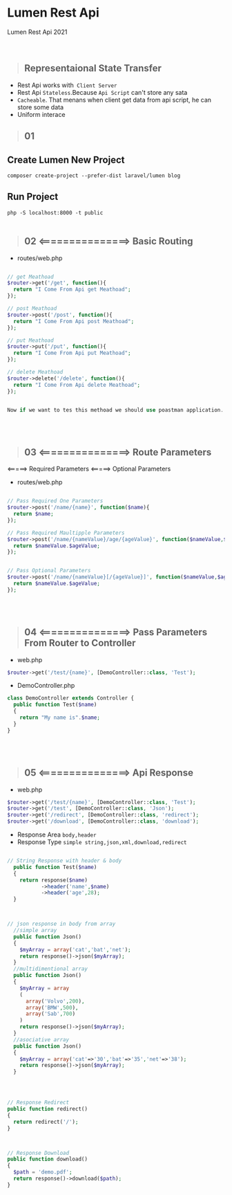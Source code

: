 # Lumen Rest Api
 Lumen Rest Api 2021
 <br><br><br>


>## Representaional State Transfer
+ Rest Api works with` Client Server`
+ Rest Api `Stateless`.Because `Api Script` can't store any sata
+ `Cacheable`. That menans when client get data from api script, he can store some data
+ Uniform interace


>## 01 
## Create Lumen New Project
  `composer create-project --prefer-dist laravel/lumen blog`
## Run Project
  `php -S localhost:8000 -t public`
<br><br>



>## 02 <===============> Basic Routing
+ routes/web.php
```php

// get Meathoad
$router->get('/get', function(){
  return "I Come From Api get Meathoad";
});

// post Meathoad
$router->post('/post', function(){
  return "I Come From Api post Meathoad";
});

// put Meathoad
$router->put('/put', function(){
  return "I Come From Api put Meathoad";
});

// delete Meathoad
$router->delete('/delete', function(){
  return "I Come From Api delete Meathoad";
});


Now if we want to tes this methoad we should use poastman application. Browser can check only get meathoad

```
<br><br>



>## 03 <===============> Route Parameters
<=====>  Required Parameters
<=====>  Optional Parameters
+ routes/web.php
```php

// Pass Required One Parameters
$router->post('/name/{name}', function($name){
  return $name;
});

// Pass Required Maultipple Parameters
$router->post('/name/{nameValue}/age/{ageValue}', function($nameValue,$ageValue){
  return $nameValue.$ageValue;
});


// Pass Optional Parameters
$router->post('/name/{nameValue}[/{ageValue}]', function($nameValue,$ageValue=null){
  return $nameValue.$ageValue;
});

```
<br><br>




>## 04 <===============> Pass Parameters From Router to Controller
+ web.php
```php
$router->get('/test/{name}', [DemoController::class, 'Test');
```
+ DemoController.php
```php
class DemoController extends Controller {
  public function Test($name)
  {
    return "My name is".$name;
  }
}

```
<br><br>




>## 05 <===============> Api Response
+ web.php
```php
$router->get('/test/{name}', [DemoController::class, 'Test');
$router->get('/test', [DemoController::class, 'Json');
$router->get('/redirect', [DemoController::class, 'redirect');
$router->get('/download', [DemoController::class, 'download');
```
+ Response Area `body,header`
+ Response Type `simple string,json,xml,download,redirect`
```php

// String Response with header & body
  public function Test($name)
  {
    return response($name)
           ->header('name',$name)
           ->header('age',28);
  }



// json response in body from array
  //simple array
  public function Json()
  {
    $myArray = array('cat','bat','net');
    return response()->json($myArray);
  }
  //multidimentional array
  public function Json()
  {
    $myArray = array
    (
      array('Volvo',200),
      array('BMW',500),
      array('Sab',700)
    )
    return response()->json($myArray);
  }
  //asociative array
  public function Json()
  {
    $myArray = array('cat'=>'30','bat'=>'35','net'=>'38');
    return response()->json($myArray);
  }




// Response Redirect
public function redirect()
{
  return redirect('/');
}



// Response Download
public function download()
{
  $path = 'demo.pdf';
  return response()->download($path);
}

```
